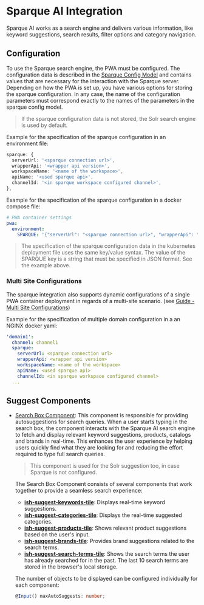 <!--
kb_guide
kb_pwa
kb_everyone
kb_sync_latest_only
-->

# Sparque AI Integration

Sparque AI works as a search engine and delivers various information, like keyword suggestions, search results, filter options and category navigation.

## Configuration

To use the Sparque search engine, the PWA must be configured.
The configuration data is described in the [Sparque Config Model](../../src/app/core/models/sparque/sparque-config.model.ts) and contains values that are necessary for the interaction with the Sparque server.
Depending on how the PWA is set up, you have various options for storing the sparque configuration.
In any case, the name of the configuration parameters must correspond exactly to the names of the parameters in the sparque config model.

> If the sparque configuration data is not stored, the Solr search engine is used by default.

Example for the specification of the sparque configuration in an environment file:

```typescript
sparque: {
  serverUrl: '<sparque connection url>',
  wrapperApi: '<wrapper api version>',
  workspaceName: '<name of the workspace>',
  apiName: '<used sparque api>',
  channelId: '<in sparque workspace configured channel>',
},
```

Example for the specification of the sparque configuration in a docker compose file:

```yaml
# PWA container settings
pwa:
  environment:
    SPARQUE: '{"serverUrl": "<sparque connection url>", "wrapperApi": "<wrapper api version>", "workspaceName": "<name of the workspace>", "apiName": "<used sparque api>", "channelId": <in sparque workspace configured channel>}'
```

> The specification of the sparque configuration data in the kubernetes deployment file uses the same key/value syntax.
> The value of the SPARQUE key is a string that must be specified in JSON format. See the example above.

### Multi Site Configurations

The sparque integration also supports dynamic configurations of a single PWA container deployment in regards of a multi-site scenario. (see [Guide - Multi Site Configurations](./multi-site-configurations.md))

Example for the specification of multiple domain configuration in a an NGINX docker yaml:

```yaml
'domain1':
  channel: channel1
  sparque:
    serverUrl: <sparque connection url>
    wrapperApi: <wrapper api version>
    workspaceName: <name of the workspace>
    apiName: <used sparque api>
    channelId: <in sparque workspace configured channel>
  ...
```

## Suggest Components

- [Search Box Component](../../src/app/core/standalone/component/suggest/search-box/search-box.component.ts): This component is responsible for providing autosuggestions for search queries. When a user starts typing in the search box, the component interacts with the Sparque AI search engine to fetch and display relevant keyword suggestions, products, catalogs and brands in real-time. This enhances the user experience by helping users quickly find what they are looking for and reducing the effort required to type full search queries.

  > This component is used for the Solr suggestion too, in case Sparque is not configured.

  The Search Box Component consists of several components that work together to provide a seamless search experience:

  - **[ish-suggest-keywords-tile](../../src/app/core/standalone/component/suggest/suggest-keywords-tile/suggest-keywords-tile.component.ts)**: Displays real-time keyword suggestions.
  - **[ish-suggest-categories-tile](../../src/app/core/standalone/component/suggest/suggest-categories-tile/suggest-categories-tile.component.ts)**: Displays the real-time suggested categories.
  - **[ish-suggest-products-tile](../../src/app/core/standalone/component/suggest/suggest-products-tile/suggest-products-tile.component.ts)**: Shows relevant product suggestions based on the user's input.
  - **[ish-suggest-brands-tile](../../src/app/core/standalone/component/suggest/suggest-brands-tile/suggest-brands-tile.component.ts)**: Provides brand suggestions related to the search terms.
  - **[ish-suggest-search-terms-tile](../../src/app/core/standalone/component/suggest/suggest-search-terms-tile/suggest-search-terms-tile.component.ts)**: Shows the search terms the user has already searched for in the past. The last 10 search terms are stored in the browser's local storage.

  The number of objects to be displayed can be configured individually for each component:

  ```ts
  @Input() maxAutoSuggests: number;
  ```

